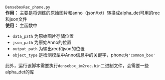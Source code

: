 
`DenseboxRec_phone.py`  
**作用：** 主要是将训练的原始图片和anno（json/txt）转换成alpha_det可用的rec和json文件  
**使用：** 主函数中
* `data_path` 为原始图片存储位置
* `json_path` 为原始Anno的位置
*  `output_path` 为输出rec和json的位置
*  `object_type` 是检测模型中Anno信息中的关键字，phone为`'common_box'`
 
 此外，运行该脚本需要执行`densebox_im2rec.bin`二进制文件，会需要一些alpha_det的库
